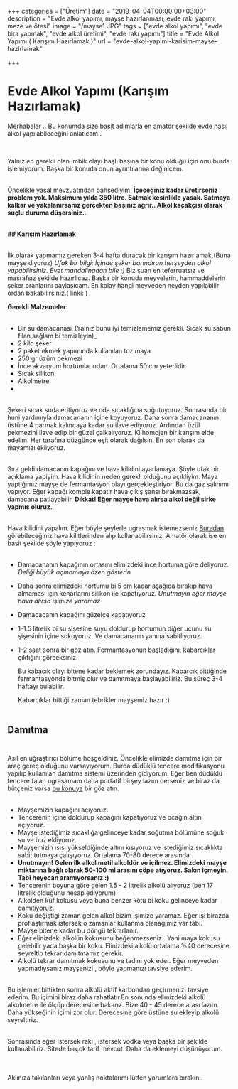 +++
categories = ["Üretim"]
date = "2019-04-04T00:00:00+03:00"
description = "Evde alkol yapımı, mayşe hazırlanması, evde rakı yapımı, meze ve ötesi"
image = "/mayse1.JPG"
tags = ["evde alkol yapımı", "evde bira yapmak", "evde alkol üretimi", "evde rakı yapımı"]
title = "Evde Alkol Yapımı ( Karışım Hazırlamak )"
url = "evde-alkol-yapimi-karisim-mayse-hazirlamak"

+++
# Evde Alkol Yapımı (Karışım Hazırlamak)

Merhabalar .. Bu konumda size basit adımlarla en amatör şekilde evde nasıl alkol yapılabileceğini anlatıcam..

<br>

Yalnız en gerekli olan imbik olayı başlı başına bir konu olduğu için onu burda işlemiyorum. Başka bir konuda onun ayrıntılarına değinicem.<br><br>

Öncelikle yasal mevzuatından bahsediyim. **İçeceğiniz kadar üretirseniz problem yok. Maksimum yılda 350 litre. Satmak kesinlikle yasak. Satmaya kalkar ve yakalanırsanız gerçekten başınız ağrır.. Alkol kaçakçısı olarak suçlu duruma düşersiniz..**<br><br>

**_##_ Karışım Hazırlamak**<br><br>

İlk olarak yapmamız gereken 3-4 hafta duracak bir karışım hazırlamak.(Buna mayşe diyoruz) _Ufak bir bilgi: İçinde şeker barındıran herşeyden alkol yapabilirsiniz. Evet mandalinadan bile :)_ Biz şuan en teferruatsız ve masrafsız şekilde hazırlicaz. Başka bir konuda meyvelerin, hammaddelerin şeker oranlarını paylaşıcam. En kolay hangi meyveden neyden yapılabilir ordan bakabilirsiniz.( linki: )<br>

**Gerekli Malzemeler:**<br><br>

* Bir su damacanası_(Yalnız bunu iyi temizlememiz gerekli. Sıcak su sabun filan sağlam bi temizleyin)_
* 2 kilo şeker
* 2 paket ekmek yapımında kullanılan toz maya
* 250 gr üzüm pekmezi
* İnce akvaryum hortumlarından. Ortalama 50 cm yeterlidir.
* Sıcak silikon
* Alkolmetre
* <br><br>

Şekeri sıcak suda eritiyoruz ve oda sıcaklığına soğutuyoruz. Sonrasında bir huni yardımıyla damacananın içine koyuyoruz. Daha sonra damacananın üstüne 4 parmak kalıncaya kadar su ilave ediyoruz. Ardından üzül pekmezini ilave edip bir güzel çalkalıyoruz. Ki homojen bir karışım elde edelim. Her tarafına düzgünce eşit olarak dağılsın. En son olarak da mayamızı ekliyoruz.<br><br>

Sıra geldi damacanın kapağını ve hava kilidini ayarlamaya. Şöyle ufak bir açıklama yapiyim. Hava kilidinin neden gerekli olduğunu açıkliyim. Maya yaptığımız mayşe de fermantasyon olayı gerçekleştiriyor. Bu da gaz salınımı yapıyor. Eğer kapağı komple kapatır hava çıkış şansı bırakmazsak, damacana patlayabilir. **Dikkat! Eğer mayşe hava alırsa alkol değil sirke yapmış oluruz.**<br><br>

Hava kilidini yapalım. Eğer böyle şeylerle ugraşmak istemezseniz [Buradan](https://www.google.com/search?q=hava+kilidi&lr=lang_tr&client=opera&tbs=lr:lang_1tr&source=lnms&tbm=isch&sa=X&ved=0ahUKEwjG7Lf7_bnhAhVNzKQKHfiwBfYQ_AUIDigB&biw=1242&bih=570) görebileceğiniz hava kilitlerinden alıp kullanabilirsiniz. Amatör olarak ise en basit şekilde şöyle yapıyoruz :<br><br>

* Damacananın kapağının ortasını elimizdeki ince hortuma göre deliyoruz. _Deliği büyük açmamaya özen gösterin_
* Daha sonra elimizdeki hortumu bi 5 cm kadar aşağıda bırakıp hava almaması için kenarlarını silikon ile kapatıyoruz. _Unutmayın eğer mayşe hava alırsa işimize yaramaz_
* Damacacanın kapağını güzelce kapatıyoruz
* 1-1.5 litrelik bi su şişesine suyu doldurup hortumun diğer ucunu su şişesinin içine sokuyoruz. Ve damacananın yanına sabitliyoruz.
* 1-2 saat sonra bir göz atın. Fermantasyonun başladığını, kabarcıklar çıktığını görceksiniz.

  Bu kabacık olayı bitene kadar beklemek zorundayız. Kabarcık bittiğinde fermantasyonda bitmiş olur ve damıtmaya başlayabiliriz. Bu süreç 3-4 haftayı bulabilir.

  Kabarcıklar bittiği zaman tebrikler mayşemiz hazır :)<br><br>

## Damıtma<br><br>

Asıl en uğraştırıcı bölüme hoşgeldiniz. Öncelikle elimizde damıtma için bir araç gereç olduğunu varsayıyorum. Burda düdüklü tencere modifikasyonu yapılıp kullanılan damıtma sistemi üzerinden gidiyorum. Eğer ben düdüklü tencere falan ugraşamam daha portatif birşey lazım derseniz ve biraz da bütçeniz varsa [bu konuya](https://evdealkol.com/portatif-dam%C4%B1tma-cihaz%C4%B1/) bir göz atın.<br><br>

* Mayşemizin kapağını açıyoruz.
* Tencerenin içine doldurup kapağını kapatıyoruz ve ocağın altını açıyoruz.
* Mayşe istediğimiz sıcaklığa gelinceye kadar soğutma bölümüne soğuk su ve buz ekliyoruz.
* Mayşemizin ısısı yükseldiğinde altını kısıyoruz ve istediğimiz sıcaklıkta sabit tutmaya çalışıyoruz. Ortalama 70-80 derece arasında.
* **Unutmayın! Gelen ilk alkol metil alkoldür ve içilmez. Elimizdeki mayşe miktarına bağlı olarak 50-100 ml arasını çöpe atıyoruz. Sakın içmeyin. Tabi heyecan aramıyorsanız :)**
* Tencerenin boyuna göre gelen 1.5 - 2 litrelik alkolü alıyoruz (ben 17 litrelik olduğunu hesap ediyorum)
* Alkolden küf kokusu veya buna benzer kötü bi koku gelinceye kadar damıtıyoruz.
* Koku değiştigi zaman gelen alkol bizim işimize yaramaz. Eğer işi birazda proflaştırmak istersek o zamanlar kullanma olanağımız var tabi.
* Mayşe bitene kadar bu döngü tekrarlanır.
* Eğer elinizdeki alkolün kokusunu beğenmezseniz . Yani maya kokusu gelebilir yada başka bir koku. Elinizdeki alkolü ortalama %40 derecesine seyreltip tekrar damıtmamız gerekir.
* Alkolü tekrar damıtmak kokusunu ve tadını yok eder. Eğer meyveden yapmadıysanız mayşenizi , böyle yapmanızı tavsiye ederim.<br><br>

Bu işlemler bittikten sonra alkolü aktif karbondan geçirmenizi tavsiye ederim. Bu içimini biraz daha rahatlatır.En sonunda elimizdeki alkolü alkolmetre ile ölçüp derecesine bakarız. Bize 40 - 45 derece arası lazım. Daha yükseğinin içimi zor olur. Derecesine göre üstüne su ekleyip alkolü seyreltiriz.<br><br>

Sonrasında eğer istersek rakı , istersek vodka veya başka bir şekilde kullanabiliriz. Sitede birçok tarif mevcut. Daha da eklemeyi düşünüyorum.<br><br><br>

Aklınıza takılanları veya yanlış noktalarımı lütfen yorumlara bırakın..